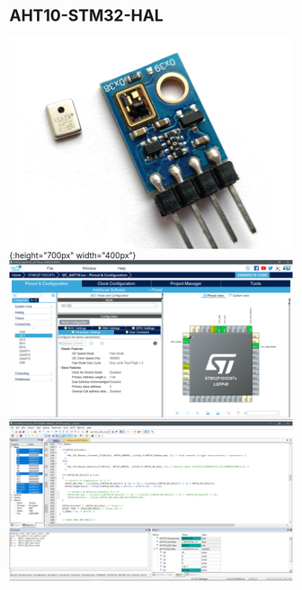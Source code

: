 # AHT10-STM32-HAL
![alt text](https://raw.githubusercontent.com/Egoruch/AHT10-STM32-HAL/master/Images/aht10_sensor_photo.jpg){:height="700px" width="400px"}
![alt text](https://github.com/Egoruch/AHT10-STM32-HAL/blob/master/Images/aht10_cubemx_project.png)
![alt text](https://github.com/Egoruch/AHT10-STM32-HAL/blob/master/Images/aht10_keil_project.png)
